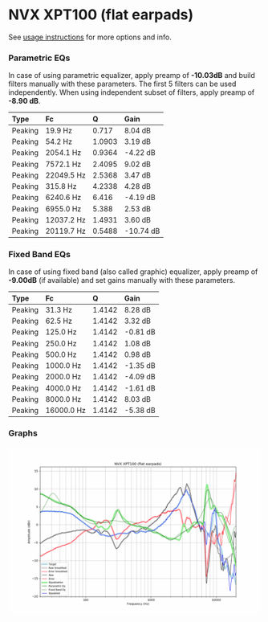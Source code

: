# NVX XPT100 (flat earpads)
See [usage instructions](https://github.com/jaakkopasanen/AutoEq#usage) for more options and info.

### Parametric EQs
In case of using parametric equalizer, apply preamp of **-10.03dB** and build filters manually
with these parameters. The first 5 filters can be used independently.
When using independent subset of filters, apply preamp of **-8.90 dB**.

| Type    | Fc         |      Q | Gain      |
|:--------|:-----------|:-------|:----------|
| Peaking | 19.9 Hz    | 0.717  | 8.04 dB   |
| Peaking | 54.2 Hz    | 1.0903 | 3.19 dB   |
| Peaking | 2054.1 Hz  | 0.9364 | -4.22 dB  |
| Peaking | 7572.1 Hz  | 2.4095 | 9.02 dB   |
| Peaking | 22049.5 Hz | 2.5368 | 3.47 dB   |
| Peaking | 315.8 Hz   | 4.2338 | 4.28 dB   |
| Peaking | 6240.6 Hz  | 6.416  | -4.19 dB  |
| Peaking | 6955.0 Hz  | 5.388  | 2.53 dB   |
| Peaking | 12037.2 Hz | 1.4931 | 3.60 dB   |
| Peaking | 20119.7 Hz | 0.5488 | -10.74 dB |

### Fixed Band EQs
In case of using fixed band (also called graphic) equalizer, apply preamp of **-9.00dB**
(if available) and set gains manually with these parameters.

| Type    | Fc         |      Q | Gain     |
|:--------|:-----------|:-------|:---------|
| Peaking | 31.3 Hz    | 1.4142 | 8.28 dB  |
| Peaking | 62.5 Hz    | 1.4142 | 3.32 dB  |
| Peaking | 125.0 Hz   | 1.4142 | -0.81 dB |
| Peaking | 250.0 Hz   | 1.4142 | 1.08 dB  |
| Peaking | 500.0 Hz   | 1.4142 | 0.98 dB  |
| Peaking | 1000.0 Hz  | 1.4142 | -1.35 dB |
| Peaking | 2000.0 Hz  | 1.4142 | -4.09 dB |
| Peaking | 4000.0 Hz  | 1.4142 | -1.61 dB |
| Peaking | 8000.0 Hz  | 1.4142 | 8.03 dB  |
| Peaking | 16000.0 Hz | 1.4142 | -5.38 dB |

### Graphs
![](./NVX%20XPT100%20(flat%20earpads).png)